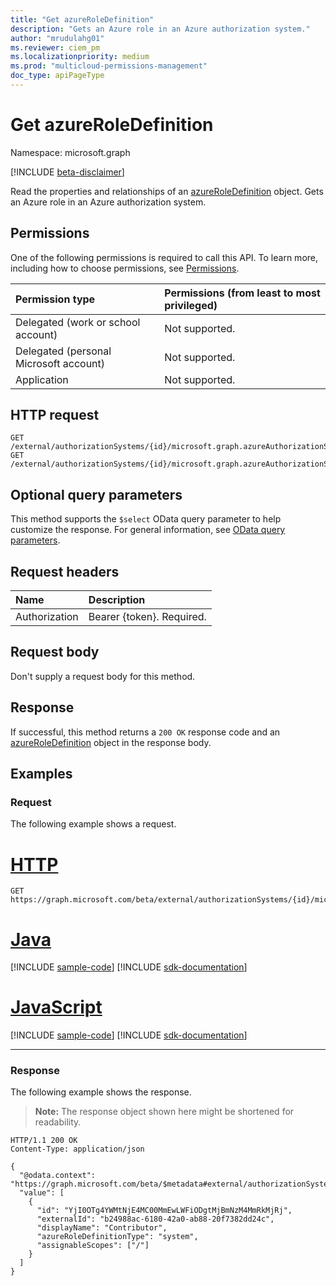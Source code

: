 ```yaml
---
title: "Get azureRoleDefinition"
description: "Gets an Azure role in an Azure authorization system."
author: "mrudulahg01"
ms.reviewer: ciem_pm
ms.localizationpriority: medium
ms.prod: "multicloud-permissions-management"
doc_type: apiPageType
---
```


# Get azureRoleDefinition
Namespace: microsoft.graph

[!INCLUDE [beta-disclaimer](../../includes/beta-disclaimer.md)]

Read the properties and relationships of an [azureRoleDefinition](../resources/azureroledefinition.md) object. Gets an Azure role in an Azure authorization system.

## Permissions
One of the following permissions is required to call this API. To learn more, including how to choose permissions, see [Permissions](/graph/permissions-reference).

|Permission type|Permissions (from least to most privileged)|
|:---|:---|
|Delegated (work or school account)|Not supported.|
|Delegated (personal Microsoft account)|Not supported.|
|Application|Not supported.|

<!--
[!INCLUDE [epm-rbac-servicenow-apis-read](../includes/rbac-for-apis/epm-rbac-servicenow-apis-read.md)]
-->

## HTTP request

<!-- {
  "blockType": "ignored"
}
-->
``` http
GET /external/authorizationSystems/{id}/microsoft.graph.azureAuthorizationSystem/roleDefinitions/{azureRoleDefinitionId}
GET /external/authorizationSystems/{id}/microsoft.graph.azureAuthorizationSystem/roleDefinitions(externalId='{externalId}')
```

## Optional query parameters
This method supports the `$select` OData query parameter to help customize the response. For general information, see [OData query parameters](/graph/query-parameters).

## Request headers
|Name|Description|
|:---|:---|
|Authorization|Bearer {token}. Required.|

## Request body
Don't supply a request body for this method.

## Response

If successful, this method returns a `200 OK` response code and an [azureRoleDefinition](../resources/azureroledefinition.md) object in the response body.

## Examples

### Request
The following example shows a request.
# [HTTP](#tab/http)
<!-- {
  "blockType": "request",
  "name": "get_azureroledefinition"
}
-->
``` http
GET https://graph.microsoft.com/beta/external/authorizationSystems/{id}/microsoft.graph.azureAuthorizationSystem/roleDefinitions/YjI0OTg4YWMtNjE4MC00MmEwLWFiODgtMjBmNzM4MmRkMjRj
```

# [Java](#tab/java)
[!INCLUDE [sample-code](../includes/snippets/java/get-azureroledefinition-java-snippets.md)]
[!INCLUDE [sdk-documentation](../includes/snippets/snippets-sdk-documentation-link.md)]

# [JavaScript](#tab/javascript)
[!INCLUDE [sample-code](../includes/snippets/javascript/get-azureroledefinition-javascript-snippets.md)]
[!INCLUDE [sdk-documentation](../includes/snippets/snippets-sdk-documentation-link.md)]

---


### Response
The following example shows the response.
>**Note:** The response object shown here might be shortened for readability.
<!-- {
  "blockType": "response",
  "truncated": true,
  "@odata.type": "microsoft.graph.azureRoleDefinition"
}
-->
``` http
HTTP/1.1 200 OK
Content-Type: application/json

{
  "@odata.context": "https://graph.microsoft.com/beta/$metadata#external/authorizationSystems/{id}/microsoft.graph.azureAuthorizationSystem/roleDefinitions",
  "value": [
    {
      "id": "YjI0OTg4YWMtNjE4MC00MmEwLWFiODgtMjBmNzM4MmRkMjRj",
      "externalId": "b24988ac-6180-42a0-ab88-20f7382dd24c",
      "displayName": "Contributor",
      "azureRoleDefinitionType": "system",
      "assignableScopes": ["/"]
    }
  ]
}
```

